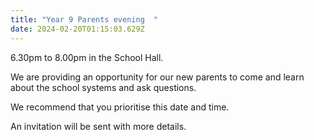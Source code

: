 ```yaml
---
title: "Year 9 Parents evening  "
date: 2024-02-20T01:15:03.629Z
---
```

6.30pm to 8.00pm in the School Hall.  

We are providing an opportunity for our new parents to come and learn about the school systems and ask questions.  

We recommend that you prioritise this date and time.  

An invitation will be sent with more details.
